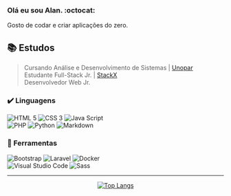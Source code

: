 ### Olá eu sou Alan. :octocat:  
Gosto de codar e criar aplicações do zero.

## 📚 Estudos
> Cursando Análise e Desenvolvimento de Sistemas  | [Unopar](https://www.unopar.com.br/)        <br>
> Estudante Full-Stack Jr. | <a href="https://portal.stackx.com.br" target="_blank">StackX</a>  <br>
> Desenvolvedor Web Jr. 

### ✔️ Linguagens
  
  ![HTML 5](https://img.shields.io/badge/HTML5-E34F26?style=for-the-badge&logo=html5&logoColor=white)
  ![CSS 3](https://img.shields.io/badge/CSS3-1572B6?style=for-the-badge&logo=css3&logoColor=white)
  ![Java Script](https://img.shields.io/badge/JavaScript-323330?style=for-the-badge&logo=javascript&logoColor=F7DF1E)
  <br>
  ![PHP](https://img.shields.io/badge/PHP-777BB4?style=for-the-badge&logo=php&logoColor=white)
  ![Python](https://img.shields.io/badge/Python-FFD43B?style=for-the-badge&logo=python&logoColor=blue)
  ![Markdown](https://img.shields.io/badge/Markdown-000000?style=for-the-badge&logo=markdown&logoColor=white)
  
### 🧰 Ferramentas

  ![Bootstrap](https://img.shields.io/badge/Bootstrap-563D7C?style=for-the-badge&logo=bootstrap&logoColor=white) 
  ![Laravel](https://img.shields.io/badge/Laravel-FF2D20?style=for-the-badge&logo=laravel&logoColor=white)
  ![Docker](https://img.shields.io/badge/Docker-2CA5E0?style=for-the-badge&logo=docker&logoColor=white)  
  ![Visual Studio Code](https://img.shields.io/badge/Visual_Studio_Code-0078D4?style=for-the-badge&logo=visual%20studio%20code&logoColor=white)
  ![Sass](https://img.shields.io/badge/Sass-CC6699?style=for-the-badge&logo=sass&logoColor=white)
  
  ----
  
  <div align="center">    

  [![Top Langs](https://github-readme-stats.vercel.app/api/top-langs/?username=alancamposdev&layout=compact&theme=dracula)](https://github.com/anuraghazra/github-readme-stats)
  </div>
